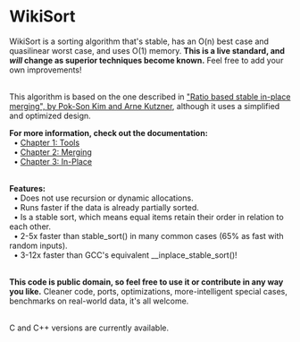 WikiSort
======

WikiSort is a sorting algorithm that's stable, has an O(n) best case and quasilinear worst case, and uses O(1) memory. <b>This is a live standard, and <i>will</i> change as superior techniques become known.</b> Feel free to add your own improvements!<br/><br/>

This algorithm is based on the one described in <a href="http://www.researchgate.net/publication/225153768_Ratio_Based_Stable_In-Place_Merging">"Ratio based stable in-place merging", by Pok-Son Kim and Arne Kutzner</a>, although it uses a simplified and optimized design.

<b>For more information, check out the documentation:</b><br/>
&nbsp;&nbsp;• <a href="https://github.com/BonzaiThePenguin/WikiSort/blob/master/Chapter%201:%20Tools.md">Chapter 1: Tools</a><br/>
&nbsp;&nbsp;• <a href="https://github.com/BonzaiThePenguin/WikiSort/blob/master/Chapter%202:%20Merging.md">Chapter 2: Merging</a><br/>
&nbsp;&nbsp;• <a href="https://github.com/BonzaiThePenguin/WikiSort/blob/master/Chapter%203:%20In-Place.md">Chapter 3: In-Place</a><br/><br/>

<b>Features:</b><br/>
&nbsp;&nbsp;• Does not use recursion or dynamic allocations.<br/>
&nbsp;&nbsp;• Runs faster if the data is already partially sorted.<br/>
&nbsp;&nbsp;• Is a stable sort, which means equal items retain their order in relation to each other.<br/>
&nbsp;&nbsp;• 2-5x faster than stable_sort() in many common cases (65% as fast with random inputs).<br/>
&nbsp;&nbsp;• 3-12x faster than GCC's equivalent __inplace_stable_sort()!

<br/>
<b>This code is public domain, so feel free to use it or contribute in any way you like.</b> Cleaner code, ports, optimizations, more-intelligent special cases, benchmarks on real-world data, it's all welcome.<br/><br/>

C and C++ versions are currently available.
